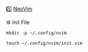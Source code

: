 :one: [NeoVim](https://neovim.io/)


:gear: Init File

```
mkdir -p ~/.config/nvim
```

```
touch ~/.config/nvim/init.vim
```
